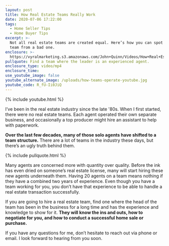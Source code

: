 ```yaml
---
layout: post
title: How Real Estate Teams Really Work
date: 2020-07-06 17:22:00
tags:
  - Home Seller Tips
  - Home Buyer Tips
excerpt: >-
  Not all real estate teams are created equal. Here’s how you can spot a good
  team from a bad one.
enclosure: >-
  https://vyralmarketing.s3.amazonaws.com/John+Quinn/Videos/How+Real+Estate+Teams+Really+Work.mp4
pullquote: Find a team where the leader is an experienced agent.
enclosure_type: video/mp4
enclosure_time:
use_youtube_image: false
youtube_alternate_image: /uploads/how-teams-operate-youtube.jpg
youtube_code: R_fU-Ii0JiQ
---
```


{% include youtube.html %}

I’ve been in the real estate industry since the late '80s. When I first started, there were no real estate teams. Each agent operated their own separate business, and occasionally a top producer might hire an assistant to help with paperwork.

**Over the last few decades, many of those solo agents have shifted to a team structure.** There are a lot of teams in the industry these days, but there’s an ugly truth behind them.

{% include pullquote.html %}

Many agents are concerned more with quantity over quality. Before the ink has even dried on someone’s real estate license, many will start hiring these new agents underneath them. Having 20 agents on a team means nothing if they have a combined two years of experience. Even though you have a team working for you, you don’t have that experience to be able to handle a real estate transaction successfully.

If you are going to hire a real estate team, find one where the head of the team has been in the business for a long time and has the experience and knowledge to show for it. **They will know the ins and outs, how to negotiate for you, and how to conduct a successful home sale or purchase.**

If you have any questions for me, don’t hesitate to reach out via phone or email. I look forward to hearing from you soon.